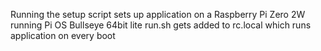 Running the setup script sets up application on a Raspberry Pi Zero 2W running Pi OS Bullseye 64bit lite
run.sh gets added to rc.local which runs application on every boot
